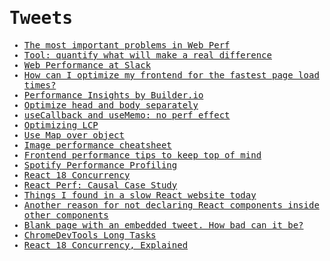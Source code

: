 <samp>

# Tweets

- [The most important problems in Web Perf](https://twitter.com/amilajack/status/1478062246072754179)
- [Tool: quantify what will make a real difference](https://twitter.com/Steve8708/status/1499906268781187077)
- [Web Performance at Slack](https://twitter.com/zeigenvector/status/1448684941663948801)
- [How can I optimize my frontend for the fastest page load times?](https://twitter.com/leeerob/status/1481693352059973632)
- [Performance Insights by Builder.io](https://twitter.com/Steve8708/status/1501584994208153601)
- [Optimize head and body separately](https://twitter.com/csswizardry/status/1504106607721988102)
- [useCallback and useMemo: no perf effect](https://twitter.com/ProvablyFlarnie/status/1504223109439651841)
- [Optimizing LCP](https://twitter.com/Steve8708/status/1508861192890044416)
- [Use Map over object](https://twitter.com/Steve8708/status/1508502291170484224)
- [Image performance cheatsheet](https://twitter.com/Steve8708/status/1506281613746917394)
- [Frontend performance tips to keep top of mind](https://twitter.com/Steve8708/status/1549501457140830208)
- [Spotify Performance Profiling](https://twitter.com/iamakulov/status/1522008502398554113)
- [React 18 Concurrency](https://twitter.com/iamakulov/status/1566716820601466880)
- [React Perf: Causal Case Study](https://twitter.com/iamakulov/status/1600169184360398851)
- [Things I found in a slow React website today](https://twitter.com/nomsternom/status/1601587970792132608)
- [Another reason for not declaring React components inside other components](https://twitter.com/asidorenko_/status/1605313331740418051)
- [Blank page with an embedded tweet. How bad can it be?](https://twitter.com/mhevery/status/1606438382561026049)
- [ChromeDevTools Long Tasks](https://twitter.com/jebbacca/status/1608472228265345024)
- [React 18 Concurrency, Explained](https://twitter.com/iamakulov/status/1610652344164954114)

</samp>
